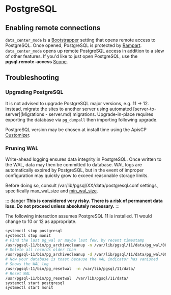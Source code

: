 # PostgreSQL

## Enabling remote connections

`data_center_mode` is a [Bootstrapper](Bootstrapper.md) setting that opens remote access to PostgreSQL. Once opened, PostgreSQL is protected by [Rampart](Rampart.md). `data_center_mode` opens up remote PostgreSQL access in addition to a slew of other features. If you'd like to just open PostgreSQL, use the **pgsql.remote-access** [Scope](Scopes.md).

## Troubleshooting

### Upgrading PostgreSQL

It is not advised to upgrade PostgreSQL major versions, e.g. 11 -> 12. Instead, migrate the sites to another server using automated [server-to-server](Migrations - server.md) migrations. Upgrade-in-place requires exporting the database via `pg_dumpall` then importing following upgrade.

PostgreSQL version may be chosen at install time using the ApisCP [Customizer](https://apiscp.com/#customizer).


### Pruning WAL

Write-ahead logging ensures data integrity in PostgreSQL. Once written to the WAL, data may then be committed to database. WAL logs are automatically expired by PostgreSQL, but in the event of improper configuration may quickly grow to exceed reasonable storage limits.

Before doing so, consult /var/lib/pgsql/XX/data/postgresql.conf settings, specifically max_wal_size and [min_wal_size](https://www.postgresql.org/docs/12/wal-configuration.html).

::: danger
**This is considered very risky. There is a risk of permanent data loss. Do not proceed unless absolutely necessary.**
:::

The following interaction assumes PostgreSQL 11 is installed. 11 would change to 10 or 12 as appropriate.

```bash
systemctl stop postgresql
systemctl stop monit
# Find the last pg_wal or maybe last few, by recent timestamp
/usr/pgsql-11/bin/pg_archivecleanup -n /var/lib/pgsql/11/data/pg_wal/00000001000002320000007E
# Delete all records older than
/usr/pgsql-11/bin/pg_archivecleanup -d /var/lib/pgsql/11/data/pg_wal/00000001000002320000007E
# Now your database is toast because the WAL indicator has vanished
# Shows the WAL log
/usr/pgsql-11/bin/pg_resetwal  -n /var/lib/pgsql/11/data/
# Reset WAL
/usr/pgsql-11/bin/pg_resetwal  /var/lib/pgsql/11/data/
systemctl start postgresql
systmectl start monit
```

